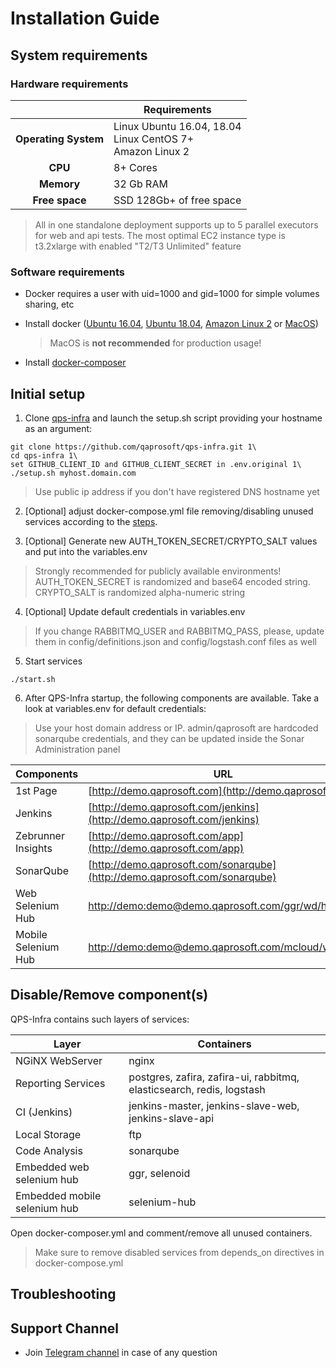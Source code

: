 # Installation Guide

## System requirements 

### Hardware requirements

|                         	| Requirements                                                     	|
|:-----------------------:	|------------------------------------------------------------------	|
| <b>Operating System</b> 	| Linux Ubuntu 16.04, 18.04<br> Linux CentOS 7+<br> Amazon Linux 2 	|
| <b>       CPU      </b> 	| 8+ Cores                                                         	|
| <b>      Memory    </b> 	| 32 Gb RAM                                                        	|
| <b>    Free space  </b> 	| SSD 128Gb+ of free space                                         	|

> All in one standalone deployment supports up to 5 parallel executors for web and api tests. The most optimal EC2 instance type is t3.2xlarge with enabled "T2/T3 Unlimited" feature

### Software requirements

* Docker requires a user with uid=1000 and gid=1000 for simple volumes sharing, etc

* Install docker ([Ubuntu 16.04](https://www.digitalocean.com/community/tutorials/how-to-install-and-use-docker-on-ubuntu-16-04), [Ubuntu 18.04](https://www.digitalocean.com/community/tutorials/how-to-install-and-use-docker-on-ubuntu-18-04), [Amazon Linux 2](https://docs.aws.amazon.com/AmazonECS/latest/developerguide/docker-basics.html) or [MacOS](https://pilsniak.com/how-to-install-docker-on-mac-os-using-brew/))
  > MacOS is <b>not recommended</b> for production usage!
  
* Install [docker-composer](https://docs.docker.com/compose/install/#install-compose)

## Initial setup

1. Clone [qps-infra](https://github.com/qaprosoft/qps-infra) and launch the setup.sh script providing your hostname as an argument:<br>
  ```
  git clone https://github.com/qaprosoft/qps-infra.git 1\
  cd qps-infra 1\
  set GITHUB_CLIENT_ID and GITHUB_CLIENT_SECRET in .env.original 1\
  ./setup.sh myhost.domain.com
  ```
  > Use public ip address if you don't have registered DNS hostname yet
  
2. [Optional] adjust docker-compose.yml file removing/disabling unused services according to the [steps](#disableremove-components).
  
3. [Optional] Generate new AUTH_TOKEN_SECRET/CRYPTO_SALT values and put into the variables.env
  > Strongly recommended for publicly available environments! AUTH_TOKEN_SECRET is randomized and base64 encoded string. CRYPTO_SALT is randomized alpha-numeric string

4. [Optional] Update default credentials in variables.env
  > If you change RABBITMQ_USER and RABBITMQ_PASS, please, update them in config/definitions.json and config/logstash.conf files as well
 
5. Start services<br>
  ```
  ./start.sh
  ```
  
6. After QPS-Infra startup, the following components are available. Take a look at variables.env for default credentials:
  > Use your host domain address or IP.
  > admin/qaprosoft are hardcoded sonarqube credentials, and they can be updated inside the Sonar Administration panel
  
| Components          	| URL                                                                                                    	|
|---------------------	|--------------------------------------------------------------------------------------------------------	|
| 1st Page            	| [http://demo.qaprosoft.com](http://demo.qaprosoft.com)                                                 	|
| Jenkins             	| [http://demo.qaprosoft.com/jenkins](http://demo.qaprosoft.com/jenkins)                                 	|
| Zebrunner Insights  	| [http://demo.qaprosoft.com/app](http://demo.qaprosoft.com/app)                                         	|
| SonarQube           	| [http://demo.qaprosoft.com/sonarqube](http://demo.qaprosoft.com/sonarqube)                             	|
| Web Selenium Hub    	| [http://demo:demo@demo.qaprosoft.com/ggr/wd/hub](http://demo:demo@demo.qaprosoft.com/ggr/wd/hub)       	|
| Mobile Selenium Hub 	| [http://demo:demo@demo.qaprosoft.com/mcloud/wd/hub](http://demo:demo@demo.qaprosoft.com/mcloud/wd/hub) 	|


## Disable/Remove component(s)
QPS-Infra contains such layers of services:

| Layer                        	| Containers                                                           	|
|------------------------------	|----------------------------------------------------------------------	|
| NGiNX WebServer              	| nginx                                                                	|
| Reporting Services           	| postgres, zafira, zafira-ui, rabbitmq, elasticsearch, redis, logstash	|
| CI (Jenkins)                 	| jenkins-master, jenkins-slave-web, jenkins-slave-api                 	|
| Local Storage                	| ftp                                                                  	|
| Code Analysis                	| sonarqube                                                            	|
| Embedded web selenium hub    	| ggr, selenoid                                                        	|
| Embedded mobile selenium hub 	| selenium-hub                                                         	|
  
Open docker-composer.yml and comment/remove all unused containers.
> Make sure to remove disabled services from depends_on directives in docker-compose.yml

## Troubleshooting

## Support Channel

* Join [Telegram channel](https://t.me/qps_infra) in case of any question
